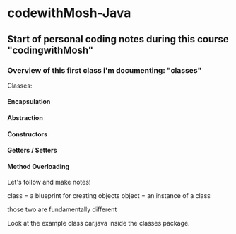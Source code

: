 # codewithMosh-Java

## Start of personal coding notes during this course "codingwithMosh"

### Overview of this first class i'm documenting: "classes" 

Classes:

#### Encapsulation
#### Abstraction
#### Constructors
#### Getters / Setters
#### Method Overloading

Let's follow and make notes! 

class = a blueprint for creating objects
object = an instance of a class

those two are fundamentally different

Look at the example class car.java inside the classes package.







